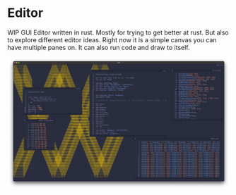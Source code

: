 # Editor

WIP GUI Editor written in rust. Mostly for trying to get better at rust. But also to explore different editor ideas. Right now it is a simple canvas you can have multiple panes on. It can also run code and draw to itself.

![editor](editor.png)
